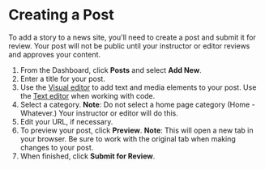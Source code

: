 # Creating a Post

To add a story to a news site, you'll need to create a post and submit it for review. Your post will not be public until your instructor or editor reviews and approves your content.

1. From the Dashboard, click **Posts** and select **Add New**. 
2. Enter a title for your post.
3. Use the [Visual editor](/working-with-text-and-links/working-with-content-in-the-visual-editor.md) to add text and media elements to your post. Use the [Text editor](/working-with-text-and-links/working-with-content-in-the-text-editor.md) when working with code.
4. Select a category. **Note**: Do not select a home page category \(Home - Whatever.\) Your instructor or editor will do this. 
5. Edit your URL, if necessary. 
6. To preview your post, click **Preview**. **Note**: This will open a new tab in your browser. Be sure to work with the original tab when making changes to your post.
7. When finished, click **Submit for Review**. 



